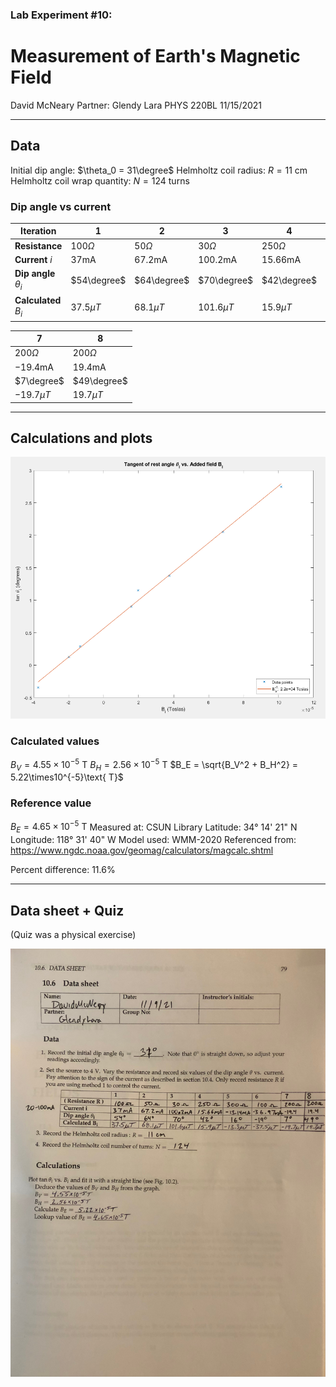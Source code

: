 ### Lab Experiment #10:
# Measurement of Earth's Magnetic Field
David McNeary 
Partner: Glendy Lara
PHYS 220BL 
11/15/2021

---
<div style="page-break-after: always"></div>

## Data
Initial dip angle: $\theta_0 = 31\degree$
Helmholtz coil radius: $R = 11\text{ cm}$
Helmholtz coil wrap quantity: $N = 124\text{ turns}$

### Dip angle vs current
| Iteration | 1 | 2 | 3 | 4 | 5 | 6 |
| --- | --- | --- | --- | --- | --- | --- |
| **Resistance** | $100\Omega$ | $50\Omega$ | $30\Omega$ | $250\Omega$ | $300\Omega$ | $100\Omega$ |
| **Current** $i$| $37\text{mA}$ | $67.2\text{mA}$ | $100.2\text{mA}$ | $15.66\text{mA}$ | $-13.14\text{mA}$ | $-36.97\text{mA}$ |
| **Dip angle** $\theta_i$ | $54\degree$ | $64\degree$ | $70\degree$ | $42\degree$ | $16\degree$ | $-19\degree$ |
| **Calculated** $B_i$ | $37.5\mu T$ | $68.1\mu T$ | $101.6\mu T$ | $15.9\mu T$ | $-13.3\mu T$ | $-37.5\mu T$ |

| 7 | 8 |
| --- | --- |
| $200\Omega$ | $200\Omega$ |
| $-19.4\text{mA}$ | $19.4\text{mA}$ |
| $7\degree$ | $49\degree$ |
| $-19.7\mu T$ | $19.7\mu T$ |

---

<div style="page-break-after: always"></div>

## Calculations and plots

![tan theta vs Bi](./images/plot.png)

<div style="page-break-after: always"></div>

### Calculated values

$B_V = 4.55\times10^{-5}\text{ T}$
$B_H = 2.56\times10^{-5}\text{ T}$
$B_E = \sqrt{B_V^2 + B_H^2} = 5.22\times10^{-5}\text{ T}$

### Reference value
$B_E = 4.65\times10^{-5}\text{ T}$
Measured at: CSUN Library
Latitude: 34° 14' 21" N
Longitude: 118° 31' 40" W 
Model used: WMM-2020
Referenced from: https://www.ngdc.noaa.gov/geomag/calculators/magcalc.shtml

Percent difference: $11.6\%$

---

## Data sheet + Quiz

(Quiz was a physical exercise)

![](./images/data.jpg)